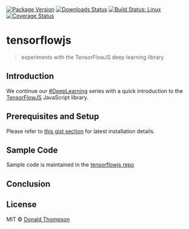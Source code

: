 [![Package Version](https://img.shields.io/npm/v/tensorflowjs.svg?style=flat-square)](https://www.npmjs.com/package/tensorflowjs)
[![Downloads Status](https://img.shields.io/npm/dm/tensorflowjs.svg?style=flat-square)](https://npm-stat.com/charts.html?package=tensorflowjs&from=2016-04-01)
[![Build Status: Linux](https://img.shields.io/travis/witt3rd/tensorflowjs/master.svg?style=flat-square)](https://travis-ci.org/witt3rd/tensorflowjs)
[![Coverage Status](https://img.shields.io/codecov/c/github/witt3rd/tensorflowjs/master.svg?style=flat-square)](https://codecov.io/gh/witt3rd/tensorflowjs)

# tensorflowjs

> experiments with the TensorFlowJS deep learning library

## Introduction

We continue our [#DeepLearning](https://twitter.com/search?q=%23DeepLearning) series with a quick introduction to the [TensorFlowJS](https://js.tensorflow.org) JavaScript library.

## Prerequisites and Setup

Please refer to [this gist section](https://gist.github.com/witt3rd/567d1e52f1e2da4f45ed72e436dc4576#tensorflowjs) for latest installation details.

## Sample Code

Sample code is maintained in the [tensorflowjs repo](https://github.com/witt3rd/tensorflowjs)

## Conclusion

## License

MIT &copy; [Donald Thompson](http://witt3rd.com)
